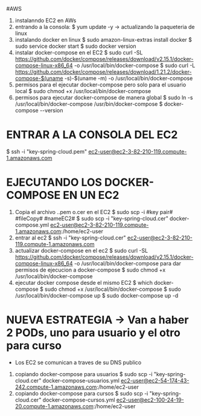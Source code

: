 #AWS
1. instalanndo EC2 en AWs
2. entrando a la consola:
   $ yum update -y   -> actualizando la paqueteria de linux
3. instalando docker en linux 
   $ sudo amazon-linux-extras install docker
   $ sudo service docker start
   $ sudo docker version
4. instalar docker-compose en el EC2
   $ sudo curl -SL https://github.com/docker/compose/releases/download/v2.15.1/docker-compose-linux-x86_64 -o /usr/local/bin/docker-compose
   $ sudo curl -L https://github.com/docker/compose/releases/download/1.21.2/docker-compose-$(uname -s)-$(uname -m) -o /usr/local/bin/docker-compose 
5. permisos para el ejecutar docker-compose pero solo para el usuario local
   $ sudo chmod +x /usr/local/bin/docker-compose
6. permisos para ejecutar docker-compose de manera global
   $ sudo ln -s /usr/local/bin/docker-compose /usr/bin/docker-compose
   $ docker-compose --version
   
# ENTRAR A LA CONSOLA DEL EC2
$ ssh -i "key-spring-cloud.pem" ec2-user@ec2-3-82-210-119.compute-1.amazonaws.com

# EJECUTANDO LOS DOCKER-COMPOSE EN UN EC2
1. Copia el archivo ..pem o.cer en el EC2
  $ sudo scp -i #key pair# #fileCopy# #nameEC2#
  $ sudo scp -i "key-spring-cloud.cer" docker-compose.yml  ec2-user@ec2-3-82-210-119.compute-1.amazonaws.com:/home/ec2-user
3. entrar al ec2 
  $ ssh -i "key-spring-cloud.cer" ec2-user@ec2-3-82-210-119.compute-1.amazonaws.com
2. actualizar docker-compose en el ec2
  $ sudo curl -SL https://github.com/docker/compose/releases/download/v2.15.1/docker-compose-linux-x86_64 -o /usr/local/bin/docker-compose
  para dar permisos de ejecucion a docker-compose
  $ sudo chmod +x /usr/local/bin/docker-compose   
3. ejecutar docker compose desde el mismo EC2
  $ which docker-compose
  $ sudo chmod +x /usr/local/bin/docker-compose 
  $ sudo /usr/local/bin/docker-compose up
  $ sudo docker-compose up -d
   
   
# NUEVA ESTRATEGIA -> Van a haber 2 PODs, uno para usuario y el otro para curso
- Los EC2 se comunican a traves de su DNS publico
1. copiando docker-compose para usuarios
  $ sudo scp -i "key-spring-cloud.cer" docker-compose-usuarios.yml ec2-user@ec2-54-174-43-242.compute-1.amazonaws.com:/home/ec2-user
2. copiando docker-compose para cursos
  $ sudo scp -i "key-spring-cloud.cer" docker-compose-cursos.yml ec2-user@ec2-100-24-19-20.compute-1.amazonaws.com:/home/ec2-user